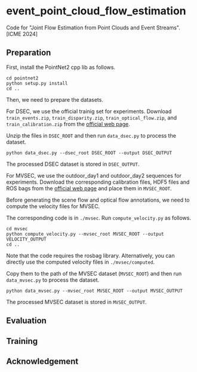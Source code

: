 # event_point_cloud_flow_estimation
Code for "Joint Flow Estimation from Point Clouds and Event Streams". [ICME 2024]

## Preparation
First, install the PointNet2 cpp lib as follows.
```
cd pointnet2
python setup.py install
cd ..
```
Then, we need to prepare the datasets.

For DSEC, we use the official trainig set for experiments. Download `train_events.zip`, `train_disparity.zip`, `train_optical_flow.zip`, and `train_calibration.zip` from the [official web page](https://dsec.ifi.uzh.ch/dsec-datasets/download/).

Unzip the files in `DSEC_ROOT` and then run `data_dsec.py` to process the dataset.
```
python data_dsec.py --dsec_root DSEC_ROOT --output DSEC_OUTPUT
```
The processed DSEC dataset is stored in `DSEC_OUTPUT`.

For MVSEC, we use the outdoor_day1 and outdoor_day2 sequences for experiments. Download the corresponding calibration files, HDF5 files and ROS bags from the [official web page](https://daniilidis-group.github.io/mvsec/download/) and place them in `MVSEC_ROOT`.

Before generating the scene flow and optical flow annotations, we need to compute the velocity files for MVSEC.

The corresponding code is in `./mvsec`. Run `compute_velocity.py` as follows.
```
cd mvsec
python compute_velocity.py --mvsec_root MVSEC_ROOT --output VELOCITY_OUTPUT
cd ..
```
Note that the code requires the rosbag library. Alternatively, you can directly use the computed velocity files in `./mvsec/computed`.

Copy them to the path of the MVSEC dataset (`MVSEC_ROOT`) and then run `data_mvsec.py` to process the dataset.
```
python data_mvsec.py --mvsec_root MVSEC_ROOT --output MVSEC_OUTPUT
```
The processed MVSEC dataset is stored in `MVSEC_OUTPUT`.
## Evaluation
## Training
## Acknowledgement
